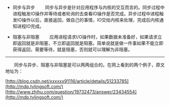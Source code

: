 - 同步与异步
　　同步与异步是针对应用程序与内核的交互而言的。同步过程中进程触发IO操作并等待或者轮询的去查看IO操作是否完成。异步过程中进程触发IO操作以后，直接返回，做自己的事情，IO交给内核来处理，完成后内核通知进程IO完成。


- 阻塞与非阻塞
　　应用进程请求I/O操作时，如果数据未准备好，如果请求立即返回就是非阻塞，不立即返回就是阻塞。简单说就是做一件事如果不能立即获得返回，需要等待，就是阻塞，否则就可以理解为非阻塞。

---

&emsp;&emsp;同步与异步、阻塞与非阻塞是可以两两组合的。在网上看到的两个例子，原文地址为：
    
[http://blog.csdn.net/xxxxxx91116/article/details/51233785](http://mdp.tylingsoft.com/)
[http://www.zhihu.com/question/19732473/answer/23434554](http://mdp.tylingsoft.com/)



